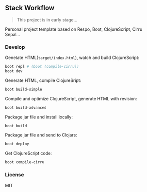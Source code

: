 
Stack Workflow
----

> This project is in early stage...

Personal project template based on Respo, Boot, ClojureScript, Cirru Sepal...

### Develop

Genetate HTML(`target/index.html`), watch and build ClojureScript:

```bash
boot repl # (boot (compile-cirru))
boot dev
```

Generate HTML, compile ClojureSript:

```bash
boot build-simple
```

Compile and optimize ClojureScript, generate HTML with revision:

```bash
boot build-advanced
```

Package jar file and install locally:

```bash
boot build
```

Package jar file and send to Clojars:

```bash
boot deploy
```

Get ClojureScript code:

```bash
boot compile-cirru
```

### License

MIT
